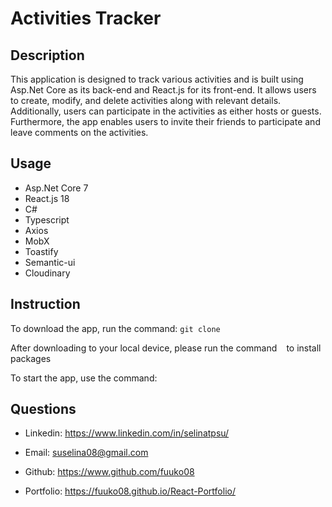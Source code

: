 # Activities Tracker

## Description

This application is designed to track various activities and is built using Asp.Net Core as its back-end and React.js for its front-end. 
It allows users to create, modify, and delete activities along with relevant details. Additionally, users can participate in the activities as either hosts or guests. Furthermore, the app enables users to invite their friends to participate and leave comments on the activities.

## Usage

* Asp.Net Core 7
* React.js 18
* C#
* Typescript
* Axios
* MobX
* Toastify
* Semantic-ui
* Cloudinary

## Instruction

To download the app, run the command: ```git clone ```

After downloading to your local device, please run the command ``` ``` to install packages

To start the app, use the command: ``` ```

## Questions

* Linkedin: https://www.linkedin.com/in/selinatpsu/

* Email: suselina08@gmail.com

* Github: https://www.github.com/fuuko08

* Portfolio: https://fuuko08.github.io/React-Portfolio/
